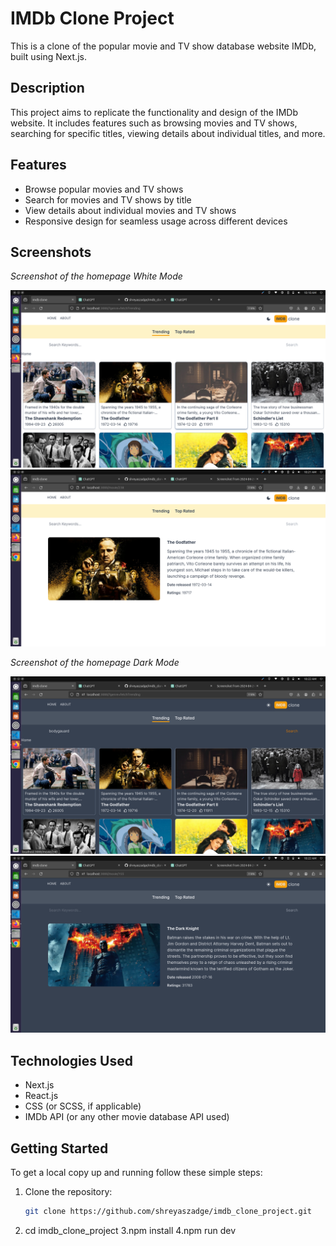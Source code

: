 # IMDb Clone Project

This is a clone of the popular movie and TV show database website IMDb, built using Next.js.

## Description

This project aims to replicate the functionality and design of the IMDb website. It includes features such as browsing movies and TV shows, searching for specific titles, viewing details about individual titles, and more.

## Features

- Browse popular movies and TV shows
- Search for movies and TV shows by title
- View details about individual movies and TV shows
- Responsive design for seamless usage across different devices

## Screenshots
*Screenshot of the homepage White Mode*

![Homepage](public/1.png)
![Homepage](public/2.png)


*Screenshot of the homepage Dark Mode*

![Homepage](public/3.png)
![Homepage](public/4.png)


## Technologies Used

- Next.js
- React.js
- CSS (or SCSS, if applicable)
- IMDb API (or any other movie database API used)

## Getting Started




To get a local copy up and running follow these simple steps:

1. Clone the repository:
   ```sh
   git clone https://github.com/shreyaszadge/imdb_clone_project.git

2. cd imdb_clone_project
3.npm install
4.npm run dev
   
